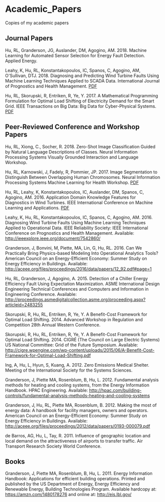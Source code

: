 # Academic_Papers
Copies of my academic papers

## Journal Papers

Hu, RL, Granderson, JG, Auslander, DM, Agogino, AM. 2018. Machine Learning for Automated Sensor Selection for Energy Fault Detection. Applied Energy.

Leahy, K, Hu, RL, Konstantakopoulos, IC, Spanos, C, Agogino, AM, O'Sullivan, DTJ. 2018. Diagnosing and Predicting Wind Turbine Faults Using Machine Learning Techniques Applied to SCADA Data. International Journal of Prognostics and Health Management. <a href='Diagnosing_and_Predicting_Wind_Turbine_Faults_from_SCADA_Data.pdf'>PDF</a>

Hu, RL, Skorupski, R, Entriken, R, Ye, Y. 2017. A Mathematical Programming Formulation for Optimal Load Shifting of Electricity Demand for the Smart Grid. IEEE Transactions on Big Data: Big Data for Cyber-Physical Systems. <a href='A_Mathematical_Programming_Formulation_for_the_Smart_Grid.pdf'>PDF</a>

## Peer-Reviewed Conference and Workshop Papers

Hu,  RL,  Xiong,  C.,  Socher,  R.  2018.  Zero-Shot Image Classification Guided by Natural Language Descriptions of Classes.  Neural Information Processing Systems Visually Grounded Interaction and Language Workshop. 

Hu, RL, Karnowski, J, Fadely, R, Pommier, JP. 2017. Image Segmentation to Distinguish Between Overlapping Human Chromosomes. Neural Information Processing Systems Machine Learning for Health Workshop. <a href=https://arxiv.org/abs/1712.07639>PDF</a>

Hu, RL, Leahy, K, Konstantakopoulos, IC, Auslander, DM, Spanos, C, Agogino, AM.  2016. Application Domain Knowledge Features for Diagnostics in Wind Turbines. IEEE International Conference on Machine Learning and Applications. <a href='Using_Domain_Features_for_Wind_Turbine_Diagnostics.pdf'>PDF</a>

Leahy, K, Hu, RL, Konstantakopoulos, IC, Spanos, C, Agogino, AM.  2016. Diagnosing Wind Turbine Faults Using Machine Learning Techniques Applied to Operational Data. IEEE Reliability Society: IEEE International Conference on Prognostics and Health Management. Available: http://ieeexplore.ieee.org/document/7542860/

Granderson, J, Bonvini, M, Piette, MA, Lin, G, Hu, RL. 2016. Can We Practically Bring Physics-based Modeling Into Operational Analytics Tools? American Council on an Energy-Efficient Economy: Summer Study on Energy Efficiency in Buildings. Available: http://aceee.org/files/proceedings/2016/data/papers/12_92.pdf#page=1

Hu, RL, Granderson, J, Agogino, A. 2015. Detection of a Chiller Energy Efficiency Fault Using Expectation Maximization. ASME International Design Engineering Technical Conferences and Computers and Information in Engineering Conference. Available: http://proceedings.asmedigitalcollection.asme.org/proceeding.aspx?articleid=2483255

Skorupski, R, Hu, RL, Entriken, R, Ye, Y. A Benefit-Cost Framework for Optimal Load Shifting. 2014. Advanced Workshop in Regulation and Competition 28th Annual Western Conference. 

Skorupski, R, Hu, RL, Entriken, R, Ye, Y. A Benefit-Cost Framework for Optimal Load Shifting. 2014. CIGRÉ (The Council on Large Electric Systems) US National Committee: Grid of the Future Symposium. Available: http://cigre.wpengine.com/wp-content/uploads/2015/06/A-Benefit-Cost-Framework-for-Optimal-Load-Shifting.pdf

Ing, A, Hu, L, Hyun, S, Kuang, A. 2012. Zero Emissions Medical Shelter. Meeting of the International Society for the Systems Sciences.

Granderson, J, Piette MA, Rosenblum, B, Hu, L. 2012. Fundamental analysis methods for heating and cooling systems, from the Energy Information Handbook. HPAC Engineering. Available: http://hpac.com/building-controls/fundamental-analysis-methods-heating-and-cooling-systems

Granderson, J, Hu, RL, Piette MA, Rosenblum, B. 2012. Making the most of energy data: A handbook for facility managers, owners and operators. American Council on an Energy-Efficient Economy: Summer Study on Energy Efficiency in Buildings. Available: http://aceee.org/files/proceedings/2012/data/papers/0193-000079.pdf

de Barros, AG, Hu, L, Tay, R. 2011. Influence of geographic location and local demand on the attractiveness of airports to transfer traffic. Air Transport Research Society World Conference. 

## Books

Granderson, J, Piette MA, Rosenblum, B, Hu, L. 2011. Energy Information Handbook: Applications for efficient building operations. Printed and published by the US Department of Energy, Energy Efficiency and Renewable Energy, Building Technologies Program. Available hardcopy at: https://amzn.com/1480178276 and online at: http://eis.lbl.gov/


